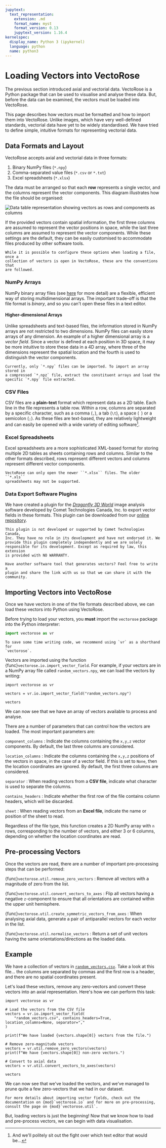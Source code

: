 ```yaml
---
jupytext:
  text_representation:
    extension: .md
    format_name: myst
    format_version: 0.13
    jupytext_version: 1.16.4
kernelspec:
  display_name: Python 3 (ipykernel)
  language: python
  name: python3
---
```


# Loading Vectors into VectoRose

The previous section introduced axial and vectorial data. VectoRose is a
Python package that can be used to visualise and analyse these data. But,
before the data can be examined, the vectors must be loaded into VectoRose.

This page describes how vectors must be formatted and how to import them
into VectoRose. Unlike images, which have very well-defined standards,
vectorial data have yet to be widely standardised. We have tried to define
simple, intuitive formats for representing vectorial data.

## Data Formats and Layout

VectoRose accepts axial and vectorial data in three formats:
1. Binary NumPy files (`*.npy`)
2. Comma-separated value files (`*.csv` or `*.txt`)
3. Excel spreadsheets (`*.xlsx`)

The data must be arranged so that each **row** represents a single vector,
and the columns represent the vector components. This diagram illustrates
how the file should be organised:

![Data table representation showing vectors as rows and
components as columns](assets/data_format/VectorFormatting.png)

If the provided vectors contain spatial information, the first three
columns are assumed to represent the vector positions in space, while the
last three columns are assumed to represent the vector components. While
these settings are the default, they can be easily customised to
accommodate files produced by other software tools.

```{attention}
While it is possible to configure these options when loading a file, once a
collection of vectors is open in VectoRose, these are the conventions that
are followed.
```

### NumPy Arrays

NumPy binary array files (see
[here](https://numpy.org/doc/stable/reference/generated/numpy.lib.format.html)
for more detail) are a flexible, efficient way of storing multidimensional
arrays. The important trade-off is that the file format is *binary*, and so
you can't open these files in a text editor.

#### Higher-dimensional Arrays

Unlike spreadsheets and text-based files, the information stored in NumPy
arrays are not restricted to two dimensions. NumPy files can easily store
arrays of any dimension. An example of a higher dimensional array is a
*vector field*. Since a vector is defined at each position in 3D space, it
may be more intuitive to store these data in a 4D array, where three of the
dimensions represent the spatial location and the fourth is used to
distinguish the vector components.

```{warning}
Currently, only `*.npy` files can be imported. To import an array stored in
a compressed `*.npz` file, extract the constituent arrays and load the
specific `*.npy` file extracted.
```

### CSV Files

CSV files are a **plain-text** format which represent data as a 2D table.
Each line in the file represents a table row. Within a row, columns are
separated by a specific character, such as a comma (`,`), a tab (`\t`), a
space (` `) or a semicolon (`;`). As these files are text-based, they are
relatively lightweight and can easily be opened with a wide variety of
editing software[^text-editors].

### Excel Spreadsheets

Excel spreadsheets are a more sophisticated XML-based format for storing
multiple 2D tables as sheets containing rows and columns. Similar to the
other formats described, rows represent different vectors and columns
represent different vector components.

```{warning}
VectoRose can only open the newer ``*.xlsx`` files. The older ``*.xls``
spreadsheets may not be supported.
```

### Data Export Software Plugins

We have created a plugin for the [*Dragonfly 3D World*](https://dragonfly.comet.tech/)
image analysis software developed by Comet Technologies Canada, Inc. to
export vector fields in these formats. This plugin can be downloaded from
our [online repository](https://github.com/bzrudski/).

```{attention}
This plugin is not developed or supported by Comet Technologies Canada,
Inc. They have no role in its development and have not endorsed it. We
provide this plugin completely independently and we are solely
responsible for its development. Except as required by law, this extension
is provided with NO WARRANTY.
```

```{note}
Have another software tool that generates vectors? Feel free to write a
plugin and share the link with us so that we can share it with the
community.
```

## Importing Vectors into VectoRose

Once we have vectors in one of the file formats described above, we can
load these vectors into Python using VectoRose.

Before trying to load your vectors, you **must** import the `vectorose`
package into the Python interpreter:

```python
import vectorose as vr
```

```{tip}
To save some time writing code, we recommend using `vr` as a shorthand for
`vectorose`.
```

Vectors are imported using the function
{func}`vectorose.io.import_vector_field`. For example, if your vectors are
in a NumPy array file called `random_vectors.npy`, we can load the vectors
by writing:

```{code-cell} ipython3
import vectorose as vr

vectors = vr.io.import_vector_field("random_vectors.npy")

vectors
```

We can now see that we have an array of vectors available to process and
analyse.

There are a number of parameters that can control how the vectors are
loaded. The most important parameters are:

`component_columns`
: Indicate the columns containing the `x,y,z` vector 
  components. By default, the last three columns are considered.

`location_columns`
: Indicate the columns containing the `x,y,z`
  positions of the vectors in space, in the case of a vector field. If this 
  is set to `None`, then the location coordinates are ignored. By default,
  the first three columns are considered.

`separator`
: When reading vectors from a **CSV file**, indicate what
  character is used to separate the columns.

`contains_headers`
: Indicate whether the first row of the file contains
  column headers, which will be discarded.

`sheet`
: When reading vectors from an **Excel file**, indicate the name
  or position of the sheet to read.

Regardless of the file type, this function creates a 2D NumPy array with
`n` rows, corresponding to the number of vectors, and either 3 or 6
columns, depending on whether the location coordinates are read.

## Pre-processing Vectors

Once the vectors are read, there are a number of important pre-processing
steps that can be performed:

{func}`vectorose.util.remove_zero_vectors`
: Remove all vectors with a magnitude of zero from the list.

{func}`vectorose.util.convert_vectors_to_axes`
: Flip all vectors having a negative `z`-component to ensure that all
  orientations are contained within the upper unit hemisphere.

{func}`vectorose.util.create_symmetric_vectors_from_axes`
: When analysing axial data, generate a pair of antiparallel vectors for 
  each vector in the list.

{func}`vectorose.util.normalise_vectors`
: Return a set of unit vectors having the same orientations/directions as
  the loaded data.

## Example

We have a collection of vectors in [`random_vectors.csv`](./random_vectors.csv).
Take a look at this file... the columns are separated by commas and the
first row is a header, and there are no spatial coordinates present.

Let's load these vectors, remove any zero-vectors and convert these vectors
into an axial representation. Here's how we can perform this task:

```{code-cell} ipython3
import vectorose as vr

# Load the vectors from the CSV file
vectors = vr.io.import_vector_field(
    "random_vectors.csv", contains_headers=True, location_columns=None, separator=","
)

print(f"We have loaded {vectors.shape[0]} vectors from the file.")

# Remove zero-magnitude vectors
vectors = vr.util.remove_zero_vectors(vectors)
print(f"We have {vectors.shape[0]} non-zero vectors.")

# Convert to axial data
vectors = vr.util.convert_vectors_to_axes(vectors)

vectors
```

We can now see that we've loaded the vectors, and we've managed to prune
quite a few zero-vectors that we had in our dataset.

```{seealso}
For more details about importing vector fields, check out the
documentation on {mod}`vectorose.io` and for more on pre-processing,
consult the page on {mod}`vectorose.util`.
```

But, loading vectors is just the beginning! Now that we know how to load
and pre-process vectors, we can begin with data visualisation.

[^text-editors]: And we'll politely sit out the fight over which text
editor that would be...
